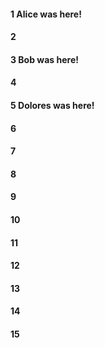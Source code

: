 #### 1 Alice was here!
#### 2
#### 3 Bob was here!
#### 4
#### 5 Dolores was here!
#### 6
#### 7
#### 8
#### 9
#### 10
#### 11
#### 12
#### 13
#### 14
#### 15
